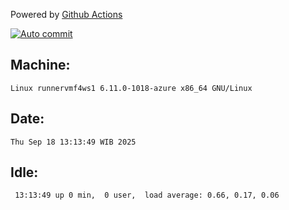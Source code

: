 Powered by [Github Actions](https://github.com/features/actions)

[![Auto commit](https://github.com/hiage/workstation/workflows/Auto%20commit/badge.svg)](https://github.com/hiage/workstation/actions?query=workflow%3A%22Auto+commit%22)

## Machine:
```
Linux runnervmf4ws1 6.11.0-1018-azure x86_64 GNU/Linux
```
## Date:
```
Thu Sep 18 13:13:49 WIB 2025
```
## Idle:
```
 13:13:49 up 0 min,  0 user,  load average: 0.66, 0.17, 0.06
```
